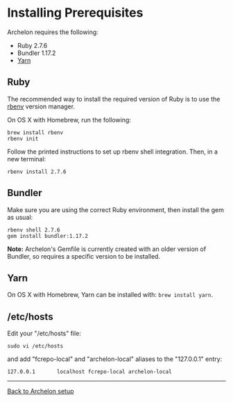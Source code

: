 # Installing Prerequisites

Archelon requires the following:

* Ruby 2.7.6
* Bundler 1.17.2
* [Yarn](https://yarnpkg.com/)

## Ruby

The recommended way to install the required version of Ruby is to use
the [rbenv] version manager.

On OS X with Homebrew, run the following:

```
brew install rbenv
rbenv init
```

Follow the printed instructions to set up rbenv shell integration. Then, in a
new terminal:

```
rbenv install 2.7.6
```

## Bundler

Make sure you are using the correct Ruby environment, then install the gem as
usual:

```
rbenv shell 2.7.6
gem install bundler:1.17.2
```

**Note:** Archelon's Gemfile is currently created with an older version of
Bundler, so requires a specific version to be installed.

## Yarn

On OS X with Homebrew, Yarn can be installed with: `brew install yarn`.

## /etc/hosts

Edit your "/etc/hosts" file:

```
sudo vi /etc/hosts
```

and add "fcrepo-local" and "archelon-local" aliases to the "127.0.0.1" entry:

```
127.0.0.1       localhost fcrepo-local archelon-local
```

---

[Back to Archelon setup](../README.md#setup)

[rbenv]: https://github.com/rbenv/rbenv